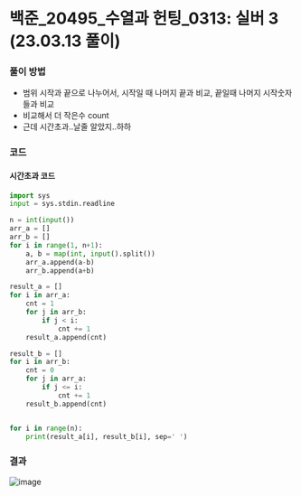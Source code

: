 # 백준_20495_수열과 헌팅_0313: 실버 3 (23.03.13 풀이)

### 풀이 방법
- 범위 시작과 끝으로 나누어서, 시작일 때 나머지 끝과 비교, 끝일때 나머지 시작숫자들과 비교
- 비교해서 더 작은수 count
- 근데 시간초과..날줄 알았지..하하

### 코드
#### 시간초과 코드
```python
import sys
input = sys.stdin.readline

n = int(input())
arr_a = []
arr_b = []
for i in range(1, n+1):
    a, b = map(int, input().split())
    arr_a.append(a-b)
    arr_b.append(a+b)

result_a = []
for i in arr_a:
    cnt = 1
    for j in arr_b:
        if j < i:
            cnt += 1
    result_a.append(cnt)

result_b = []
for i in arr_b:
    cnt = 0
    for j in arr_a:
        if j <= i:
            cnt += 1
    result_b.append(cnt)


for i in range(n):
    print(result_a[i], result_b[i], sep=' ')
```

### 결과
![image](https://user-images.githubusercontent.com/69101394/224680862-f9c29118-88fa-4e71-a3c4-2693e7a23b1f.png)

